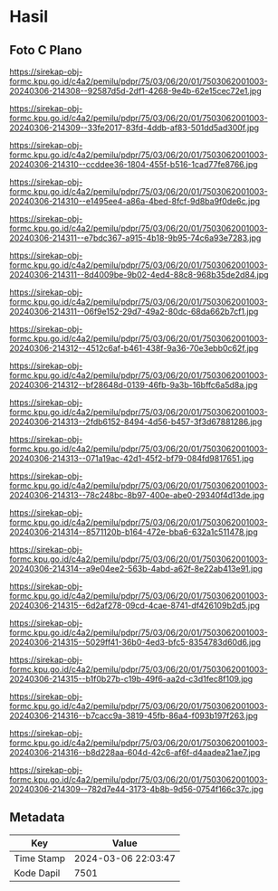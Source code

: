 # Hasil

## Foto C Plano

https://sirekap-obj-formc.kpu.go.id/c4a2/pemilu/pdpr/75/03/06/20/01/7503062001003-20240306-214308--92587d5d-2df1-4268-9e4b-62e15cec72e1.jpg

https://sirekap-obj-formc.kpu.go.id/c4a2/pemilu/pdpr/75/03/06/20/01/7503062001003-20240306-214309--33fe2017-83fd-4ddb-af83-501dd5ad300f.jpg

https://sirekap-obj-formc.kpu.go.id/c4a2/pemilu/pdpr/75/03/06/20/01/7503062001003-20240306-214310--ccddee36-1804-455f-b516-1cad77fe8766.jpg

https://sirekap-obj-formc.kpu.go.id/c4a2/pemilu/pdpr/75/03/06/20/01/7503062001003-20240306-214310--e1495ee4-a86a-4bed-8fcf-9d8ba9f0de6c.jpg

https://sirekap-obj-formc.kpu.go.id/c4a2/pemilu/pdpr/75/03/06/20/01/7503062001003-20240306-214311--e7bdc367-a915-4b18-9b95-74c6a93e7283.jpg

https://sirekap-obj-formc.kpu.go.id/c4a2/pemilu/pdpr/75/03/06/20/01/7503062001003-20240306-214311--8d4009be-9b02-4ed4-88c8-968b35de2d84.jpg

https://sirekap-obj-formc.kpu.go.id/c4a2/pemilu/pdpr/75/03/06/20/01/7503062001003-20240306-214311--06f9e152-29d7-49a2-80dc-68da662b7cf1.jpg

https://sirekap-obj-formc.kpu.go.id/c4a2/pemilu/pdpr/75/03/06/20/01/7503062001003-20240306-214312--4512c6af-b461-438f-9a36-70e3ebb0c62f.jpg

https://sirekap-obj-formc.kpu.go.id/c4a2/pemilu/pdpr/75/03/06/20/01/7503062001003-20240306-214312--bf28648d-0139-46fb-9a3b-16bffc6a5d8a.jpg

https://sirekap-obj-formc.kpu.go.id/c4a2/pemilu/pdpr/75/03/06/20/01/7503062001003-20240306-214313--2fdb6152-8494-4d56-b457-3f3d67881286.jpg

https://sirekap-obj-formc.kpu.go.id/c4a2/pemilu/pdpr/75/03/06/20/01/7503062001003-20240306-214313--071a19ac-42d1-45f2-bf79-084fd9817651.jpg

https://sirekap-obj-formc.kpu.go.id/c4a2/pemilu/pdpr/75/03/06/20/01/7503062001003-20240306-214313--78c248bc-8b97-400e-abe0-29340f4d13de.jpg

https://sirekap-obj-formc.kpu.go.id/c4a2/pemilu/pdpr/75/03/06/20/01/7503062001003-20240306-214314--8571120b-b164-472e-bba6-632a1c511478.jpg

https://sirekap-obj-formc.kpu.go.id/c4a2/pemilu/pdpr/75/03/06/20/01/7503062001003-20240306-214314--a9e04ee2-563b-4abd-a62f-8e22ab413e91.jpg

https://sirekap-obj-formc.kpu.go.id/c4a2/pemilu/pdpr/75/03/06/20/01/7503062001003-20240306-214315--6d2af278-09cd-4cae-8741-df426109b2d5.jpg

https://sirekap-obj-formc.kpu.go.id/c4a2/pemilu/pdpr/75/03/06/20/01/7503062001003-20240306-214315--5029ff41-36b0-4ed3-bfc5-8354783d60d6.jpg

https://sirekap-obj-formc.kpu.go.id/c4a2/pemilu/pdpr/75/03/06/20/01/7503062001003-20240306-214315--b1f0b27b-c19b-49f6-aa2d-c3d1fec8f109.jpg

https://sirekap-obj-formc.kpu.go.id/c4a2/pemilu/pdpr/75/03/06/20/01/7503062001003-20240306-214316--b7cacc9a-3819-45fb-86a4-f093b197f263.jpg

https://sirekap-obj-formc.kpu.go.id/c4a2/pemilu/pdpr/75/03/06/20/01/7503062001003-20240306-214316--b8d228aa-604d-42c6-af6f-d4aadea21ae7.jpg

https://sirekap-obj-formc.kpu.go.id/c4a2/pemilu/pdpr/75/03/06/20/01/7503062001003-20240306-214309--782d7e44-3173-4b8b-9d56-0754f166c37c.jpg


## Metadata

| Key        | Value               |
| ---------- | ------------------- |
| Time Stamp | 2024-03-06 22:03:47 |
| Kode Dapil | 7501                |



